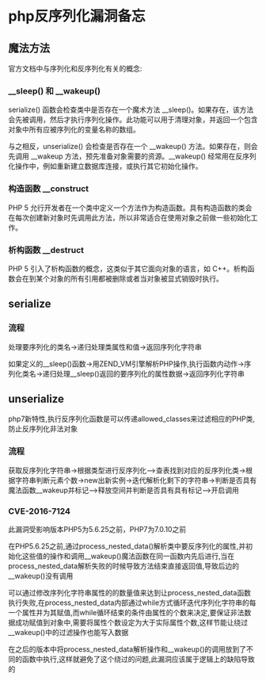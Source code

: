 # php反序列化漏洞备忘

## 魔法方法

官方文档中与序列化和反序列化有关的概念:

### __sleep() 和 __wakeup()

serialize() 函数会检查类中是否存在一个魔术方法 __sleep()。如果存在，该方法会先被调用，然后才执行序列化操作。此功能可以用于清理对象，并返回一个包含对象中所有应被序列化的变量名称的数组。

与之相反，unserialize() 会检查是否存在一个 __wakeup() 方法。如果存在，则会先调用 __wakeup 方法，预先准备对象需要的资源。__wakeup() 经常用在反序列化操作中，例如重新建立数据库连接，或执行其它初始化操作。

### 构造函数 __construct

PHP 5 允行开发者在一个类中定义一个方法作为构造函数。具有构造函数的类会在每次创建新对象时先调用此方法，所以非常适合在使用对象之前做一些初始化工作。

### 析构函数 __destruct

PHP 5 引入了析构函数的概念，这类似于其它面向对象的语言，如 C++。析构函数会在到某个对象的所有引用都被删除或者当对象被显式销毁时执行。

## serialize

### 流程

处理要序列化的类名->递归处理类属性和值->返回序列化字符串

如果定义的__sleep()函数->用ZEND_VM引擎解析PHP操作,执行函数内动作->序列化类名->递归处理__sleep()返回的要序列化的属性数据->返回序列化字符串

## unserialize

php7新特性,执行反序列化函数是可以传递allowed_classes来过滤相应的PHP类,防止反序列化非法对象

### 流程

获取反序列化字符串->根据类型进行反序列化—>查表找到对应的反序列化类->根据字符串判断元素个数->new出新实例->迭代解析化剩下的字符串->判断是否具有魔法函数__wakeup并标记—>释放空间并判断是否具有具有标记—>开启调用

### CVE-2016-7124

此漏洞受影响版本PHP5为5.6.25之前，PHP7为7.0.10之前

在PHP5.6.25之前,通过process_nested_data()解析类中要反序列化的属性,并初始化这些值的操作和调用__wakeup()魔法函数在同一函数内先后进行,当在process_nested_data解析失败的时候导致方法结束直接返回值,导致后边的__wakeup()没有调用

可以通过修改序列化字符串属性的的数量值来达到让process_nested_data函数执行失败,在process_nested_data内部通过while方式循环迭代序列化字符串的每一个属性并为其赋值,而while循环结束的条件由属性的个数来决定,要保证非法数据成功赋值到对象中,需要将属性个数设定为大于实际属性个数,这样节能让绕过__wakeup()中的过滤操作也能写入数据

在之后的版本中将process_nested_data解析操作和__wakeup()的调用放到了不同的函数中执行,这样就避免了这个绕过的问题,此漏洞应该属于逻辑上的缺陷导致的
